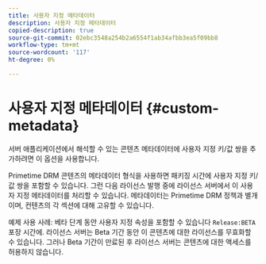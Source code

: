 ```yaml
---
title: 사용자 지정 메타데이터
description: 사용자 지정 메타데이터
copied-description: true
source-git-commit: 02ebc3548a254b2a6554f1ab34afbb3ea5f09bb8
workflow-type: tm+mt
source-wordcount: '117'
ht-degree: 0%

---
```


# 사용자 지정 메타데이터 {#custom-metadata}

서버 애플리케이션에서 해석할 수 있는 콘텐츠 메타데이터에 사용자 지정 키/값 쌍을 추가하려면 이 옵션을 사용합니다.

Primetime DRM 콘텐츠의 메타데이터 형식을 사용하면 패키징 시간에 사용자 지정 키/값 쌍을 포함할 수 있습니다. 그런 다음 라이선스 발행 중에 라이선스 서버에서 이 사용자 지정 메타데이터를 처리할 수 있습니다. 메타데이터는 Primetime DRM 정책과 별개이며, 컨텐츠의 각 섹션에 대해 고유할 수 있습니다.

예제 사용 사례: 베타 단계 동안 사용자 지정 속성을 포함할 수 있습니다 `Release:BETA` 포장 시간에. 라이선스 서버는 Beta 기간 동안 이 콘텐츠에 대한 라이선스를 무효화할 수 있습니다. 그러나 Beta 기간이 만료된 후 라이선스 서버는 콘텐츠에 대한 액세스를 허용하지 않습니다.
